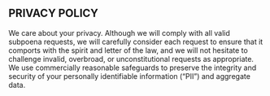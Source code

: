 ## PRIVACY POLICY
We care about your privacy. Although we will comply with all valid subpoena requests, we will carefully consider each request to ensure that it comports with the spirit and letter of the law, and we will not hesitate to challenge invalid, overbroad, or unconstitutional requests as appropriate. We use commercially reasonable safeguards to preserve the integrity and security of your personally identifiable information (“PII”) and aggregate data.
